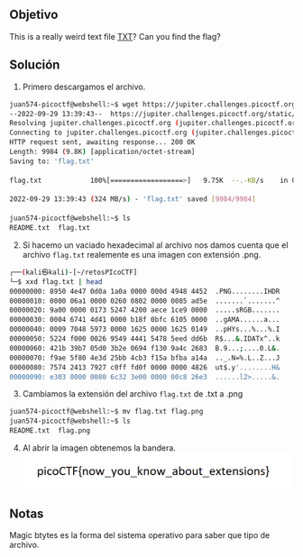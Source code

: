 ## Objetivo
This is a really weird text file [TXT](https://jupiter.challenges.picoctf.org/static/e7e5d188621ee705ceeb0452525412ef/flag.txt)? Can you find the flag?

## Solución
1. Primero descargamos el archivo.
``` bash
juan574-picoctf@webshell:~$ wget https://jupiter.challenges.picoctf.org/static/e7e5d188621ee705ceeb0452525412ef/flag.txt
--2022-09-29 13:39:43--  https://jupiter.challenges.picoctf.org/static/e7e5d188621ee705ceeb0452525412ef/flag.txt
Resolving jupiter.challenges.picoctf.org (jupiter.challenges.picoctf.org)... 3.131.60.8
Connecting to jupiter.challenges.picoctf.org (jupiter.challenges.picoctf.org)|3.131.60.8|:443... connected.
HTTP request sent, awaiting response... 200 OK
Length: 9984 (9.8K) [application/octet-stream]
Saving to: 'flag.txt'

flag.txt            100%[==================>]   9.75K  --.-KB/s    in 0s      

2022-09-29 13:39:43 (324 MB/s) - 'flag.txt' saved [9984/9984]

juan574-picoctf@webshell:~$ ls
README.txt  flag.txt

```

2. Si hacemo un vaciado hexadecimal al archivo nos damos cuenta que el archivo `flag.txt` realemente es una imagen con extensión .png.
``` bash
┌──(kali㉿kali)-[~/retosPIcoCTF]
└─$ xxd flag.txt | head                   
00000000: 8950 4e47 0d0a 1a0a 0000 000d 4948 4452  .PNG........IHDR
00000010: 0000 06a1 0000 0260 0802 0000 0085 ad5e  .......`.......^
00000020: 9a00 0000 0173 5247 4200 aece 1ce9 0000  .....sRGB.......
00000030: 0004 6741 4d41 0000 b18f 0bfc 6105 0000  ..gAMA......a...
00000040: 0009 7048 5973 0000 1625 0000 1625 0149  ..pHYs...%...%.I
00000050: 5224 f000 0026 9549 4441 5478 5eed dd6b  R$...&.IDATx^..k
00000060: 421b 39b7 05d0 3b2e 0694 f130 9a4c 2683  B.9...;....0.L&.
00000070: f9ae 5f80 4e3d 25bb 4cb3 f15a bfba a14a  .._.N=%.L..Z...J
00000080: 7574 2413 7927 c0ff fd0f 0000 0000 4826  ut$.y'........H&
00000090: e303 0000 0080 6c32 3e00 0000 00c8 26e3  ......l2>.....&.
```

3. Cambiamos la extensión del archivo `flag.txt`  de .txt a .png
``` bash
juan574-picoctf@webshell:~$ mv flag.txt flag.png
juan574-picoctf@webshell:~$ ls
README.txt  flag.png
```

4. Al abrir la imagen obtenemos la bandera.
![IMG25.png](../../imgRes/IMG25.png)
## Notas
Magic btytes es la forma del sistema operativo para saber que tipo de archivo.